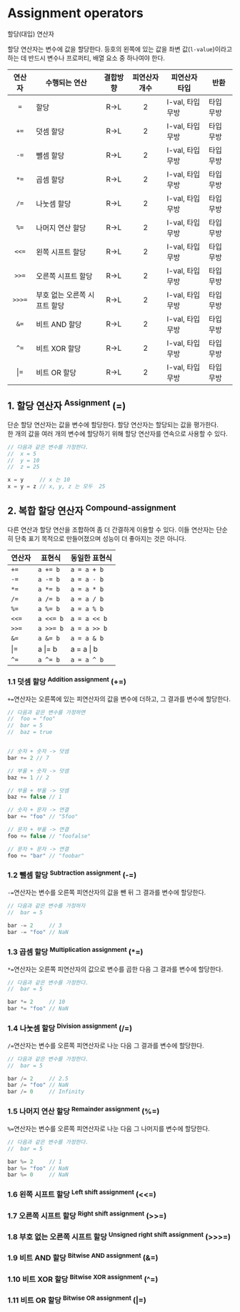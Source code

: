 # Assignment operators

<p class="sub-title">할당(대입) 연산자</p>

할당 연산자는 변수에 값을 할당한다. 등호의 왼쪽에 있는 값을 좌변 값(`l-value`)이라고 하는 데 반드시 변수나 프로퍼티, 배열 요소 중 하나여야 한다.

|연산자|수행되는 연산|결합방향|피연산자 개수|피연산자 타입|반환|
|:---:|---|:---:|:---:|---|---|
|`=`| 할당|R->L|2|l-val, 타입 무방|타입 무방|
|`+=`| 덧셈 할당|R->L|2|l-val, 타입 무방|타입 무방|
|`-=`| 뺄셈 할당|R->L|2|l-val, 타입 무방|타입 무방|
|`*=`| 곱셈 할당|R->L|2|l-val, 타입 무방|타입 무방|
|`/=`| 나눗셈 할당|R->L|2|l-val, 타입 무방|타입 무방|
|`%=`| 나머지 연산 할당|R->L|2|l-val, 타입 무방|타입 무방|
|`<<=`| 왼쪽 시프트 할당|R->L|2|l-val, 타입 무방|타입 무방|
|`>>=`| 오른쪽 시프트 할당|R->L|2|l-val, 타입 무방|타입 무방|
|`>>>=`| 부호 없는 오른쪽 시프트 할당|R->L|2|l-val, 타입 무방|타입 무방|
|`&=`| 비트 AND 할당|R->L|2|l-val, 타입 무방|타입 무방|
|`^=`| 비트 XOR 할당|R->L|2|l-val, 타입 무방|타입 무방|
|&#x007C;=| 비트 OR 할당|R->L|2|l-val, 타입 무방|타입 무방|

## 1. 할당 연산자 <sup>Assignment</sup> (=)

단순 할당 연산자는 값을 변수에 할당한다. 할당 연산자는 할당되는 값을 평가한다.  
한 개의 값을 여러 개의 변수에 할당하기 위해 할당 연산자를 연속으로 사용할 수 있다.

```js
// 다음과 같은 변수를 가정한다.
//  x = 5
//  y = 10
//  z = 25

x = y     // x 는 10
x = y = z // x, y, z 는 모두  25
```

## 2. 복합 할당 연산자 <sup>Compound-assignment</sup>

다른 연산과 할당 연산을 조합하여 좀 더 간결하게 이용할 수 있다. 이들 연산자는 단순히 단축 표기 목적으로 만들어졌으며 성능이 더 좋아지는 것은 아니다.

|연산자|표현식|동일한 표현식|
|---|---|---|
|`+=`|`a += b`|`a = a + b`|
|`-=`|`a -= b`|`a = a - b`|
|`*=`|`a *= b`|`a = a * b`|
|`/=`|`a /= b`|`a = a / b`|
|`%=`|`a %= b`|`a = a % b`|
|`<<=`|`a <<= b`|`a = a << b`|
|`>>=`|`a >>= b`|`a = a >> b`|
|`&=`|`a &= b`|`a = a & b`|
|&#x007C;=|a &#x007C;= b|a = a &#x007C; b|
|`^=`|`a ^= b`|`a = a ^ b`|

### 1.1 덧셈 할당 <sup>Addition assignment</sup> (+=)

`+=`연산자는 오른쪽에 있는 피연산자의 값을 변수에 더하고, 그 결과를 변수에 할당한다.

```js
// 다음과 같은 변수를 가정하면
//  foo = "foo"
//  bar = 5
//  baz = true


// 숫자 + 숫자 -> 덧셈
bar += 2 // 7

// 부울 + 숫자 -> 덧셈
baz += 1 // 2

// 부울 + 부울 -> 덧셈
baz += false // 1

// 숫자 + 문자 -> 연결
bar += "foo" // "5foo"

// 문자 + 부울 -> 연결
foo += false // "foofalse"

// 문자 + 문자 -> 연결
foo += "bar" // "foobar"
```

### 1.2 뺄셈 할당 <sup>Subtraction assignment</sup> (-=)

`-=`연산자는 변수를 오른쪽 피연산자의 값을 뺀 뒤 그 결과를 변수에 할당한다.

```js
// 다음과 같은 변수를 가정하자
//  bar = 5

bar -= 2     // 3
bar -= "foo" // NaN
```

### 1.3 곱셈 할당 <sup>Multiplication assignment</sup> (*=)

`*=`연산자는 오른쪽 피연산자의 값으로 변수를 곱한 다음 그 결과를 변수에 할당한다.

```js
// 다음과 같은 변수를 가정한다.
//  bar = 5

bar *= 2     // 10
bar *= "foo" // NaN
```

### 1.4 나눗셈 할당 <sup>Division assignment</sup> (/=)

`/=`연산자는 변수를 오른쪽 피연산자로 나눈 다음 그 결과를 변수에 할당한다. 

```js
// 다음과 같은 변수를 가정한다.
//  bar = 5

bar /= 2     // 2.5
bar /= "foo" // NaN
bar /= 0     // Infinity
```

### 1.5 나머지 연산 할당 <sup>Remainder assignment</sup> (%=)

`%=`연산자는 변수를 오른쪽 피연산자로 나눈 다음 그 나머지를 변수에 할당한다.

```js
// 다음과 같은 변수를 가정한다.
//  bar = 5

bar %= 2     // 1
bar %= "foo" // NaN
bar %= 0     // NaN
```

### 1.6 왼쪽 시프트 할당 <sup>Left shift assignment</sup> (<<=)


### 1.7 오른쪽 시프트 할당 <sup>Right shift assignment</sup> (>>=)


### 1.8 부호 없는 오른쪽 시프트 할당 <sup>Unsigned right shift assignment</sup> (>>>=)


### 1.9 비트 AND 할당 <sup>Bitwise AND assignment</sup> (&=)


### 1.10 비트 XOR 할당 <sup>Bitwise XOR assignment</sup> (^=)


### 1.11 비트 OR 할당 <sup>Bitwise OR assignment</sup> (|=)